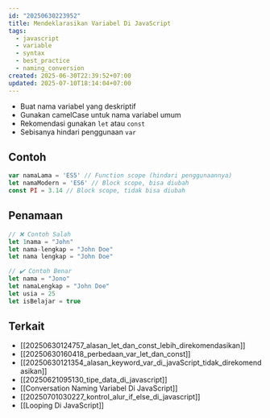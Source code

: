```yaml
---
id: "20250630223952"
title: Mendeklarasikan Variabel Di JavaScript
tags:
  - javascript
  - variable
  - syntax
  - best_practice
  - naming_conversion
created: 2025-06-30T22:39:52+07:00
updated: 2025-07-10T18:14:04+07:00
---
```


- Buat nama variabel yang deskriptif
- Gunakan camelCase untuk nama variabel umum
- Rekomendasi gunakan `let` atau `const`
- Sebisanya hindari penggunaan `var`

## Contoh

```javascript
var namaLama = 'ES5' // Function scope (hindari penggunaannya)
let namaModern = 'ES6' // Block scope, bisa diubah
const PI = 3.14 // Block scope, tidak bisa diubah
```

## Penamaan

```javascript
// ❌ Contoh Salah
let 1nama = "John"
let nama-lengkap = "John Doe"
let nama lengkap = "John Doe"

// ✔️ Contoh Benar
let nama = "Jono"
let namaLengkap = "John Doe"
let usia = 25
let isBelajar = true
```

## Terkait

- [[20250630124757_alasan_let_dan_const_lebih_direkomendasikan]]
- [[20250630160418_perbedaan_var_let_dan_const]]
- [[20250630121354_alasan_keyword_var_di_javaScript_tidak_direkomendasikan]]
- [[20250621095130_tipe_data_di_javascript]]
- [[Conversation Naming Variabel Di JavaScript]]
- [[20250701030227_kontrol_alur_if_else_di_javascript]]
- [[Looping Di JavaScript]]
